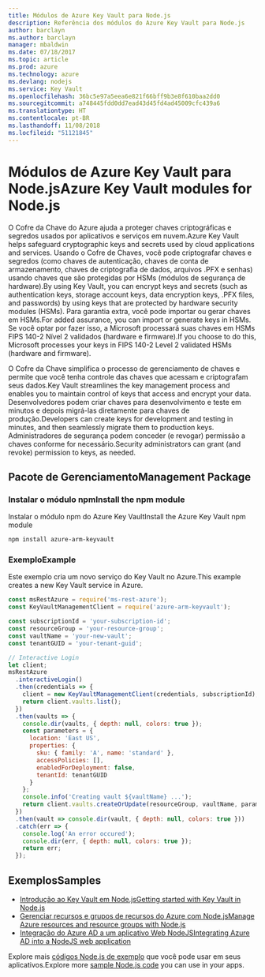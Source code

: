 ```yaml
---
title: Módulos de Azure Key Vault para Node.js
description: Referência dos módulos do Azure Key Vault para Node.js
author: barclayn
ms.author: barclayn
manager: mbaldwin
ms.date: 07/18/2017
ms.topic: article
ms.prod: azure
ms.technology: azure
ms.devlang: nodejs
ms.service: Key Vault
ms.openlocfilehash: 36bc5e97a5eea6e821f66bff9b3e8f610baa2dd0
ms.sourcegitcommit: a748445fdd0dd7ead43d45fd4ad45009cfc439a6
ms.translationtype: HT
ms.contentlocale: pt-BR
ms.lasthandoff: 11/08/2018
ms.locfileid: "51121845"
---
```

# <a name="azure-key-vault-modules-for-nodejs"></a><span data-ttu-id="4fe9f-103">Módulos de Azure Key Vault para Node.js</span><span class="sxs-lookup"><span data-stu-id="4fe9f-103">Azure Key Vault modules for Node.js</span></span>

<span data-ttu-id="4fe9f-104">O Cofre da Chave do Azure ajuda a proteger chaves criptográficas e segredos usados por aplicativos e serviços em nuvem.</span><span class="sxs-lookup"><span data-stu-id="4fe9f-104">Azure Key Vault helps safeguard cryptographic keys and secrets used by cloud applications and services.</span></span> <span data-ttu-id="4fe9f-105">Usando o Cofre de Chaves, você pode criptografar chaves e segredos (como chaves de autenticação, chaves de conta de armazenamento, chaves de criptografia de dados, arquivos .PFX e senhas) usando chaves que são protegidas por HSMs (módulos de segurança de hardware).</span><span class="sxs-lookup"><span data-stu-id="4fe9f-105">By using Key Vault, you can encrypt keys and secrets (such as authentication keys, storage account keys, data encryption keys, .PFX files, and passwords) by using keys that are protected by hardware security modules (HSMs).</span></span> <span data-ttu-id="4fe9f-106">Para garantia extra, você pode importar ou gerar chaves em HSMs.</span><span class="sxs-lookup"><span data-stu-id="4fe9f-106">For added assurance, you can import or generate keys in HSMs.</span></span> <span data-ttu-id="4fe9f-107">Se você optar por fazer isso, a Microsoft processará suas chaves em HSMs FIPS 140-2 Nível 2 validados (hardware e firmware).</span><span class="sxs-lookup"><span data-stu-id="4fe9f-107">If you choose to do this, Microsoft processes your keys in FIPS 140-2 Level 2 validated HSMs (hardware and firmware).</span></span>

<span data-ttu-id="4fe9f-108">O Cofre da Chave simplifica o processo de gerenciamento de chaves e permite que você tenha controle das chaves que acessam e criptografam seus dados.</span><span class="sxs-lookup"><span data-stu-id="4fe9f-108">Key Vault streamlines the key management process and enables you to maintain control of keys that access and encrypt your data.</span></span> <span data-ttu-id="4fe9f-109">Desenvolvedores podem criar chaves para desenvolvimento e teste em minutos e depois migrá-las diretamente para chaves de produção.</span><span class="sxs-lookup"><span data-stu-id="4fe9f-109">Developers can create keys for development and testing in minutes, and then seamlessly migrate them to production keys.</span></span> <span data-ttu-id="4fe9f-110">Administradores de segurança podem conceder (e revogar) permissão a chaves conforme for necessário.</span><span class="sxs-lookup"><span data-stu-id="4fe9f-110">Security administrators can grant (and revoke) permission to keys, as needed.</span></span>

## <a name="management-package"></a><span data-ttu-id="4fe9f-111">Pacote de Gerenciamento</span><span class="sxs-lookup"><span data-stu-id="4fe9f-111">Management Package</span></span>

### <a name="install-the-npm-module"></a><span data-ttu-id="4fe9f-112">Instalar o módulo npm</span><span class="sxs-lookup"><span data-stu-id="4fe9f-112">Install the npm module</span></span> 

<span data-ttu-id="4fe9f-113">Instalar o módulo npm do Azure Key Vault</span><span class="sxs-lookup"><span data-stu-id="4fe9f-113">Install the Azure Key Vault npm module</span></span>

```bash
npm install azure-arm-keyvault
```

### <a name="example"></a><span data-ttu-id="4fe9f-114">Exemplo</span><span class="sxs-lookup"><span data-stu-id="4fe9f-114">Example</span></span>

<span data-ttu-id="4fe9f-115">Este exemplo cria um novo serviço do Key Vault no Azure.</span><span class="sxs-lookup"><span data-stu-id="4fe9f-115">This example creates a new Key Vault service in Azure.</span></span>

```javascript
const msRestAzure = require('ms-rest-azure');
const KeyVaultManagementClient = require('azure-arm-keyvault');

const subscriptionId = 'your-subscription-id';
const resourceGroup = 'your-resource-group';
const vaultName = 'your-new-vault';
const tenantGUID = 'your-tenant-guid';

// Interactive Login
let client;
msRestAzure
  .interactiveLogin()
  .then(credentials => {
    client = new KeyVaultManagementClient(credentials, subscriptionId);
    return client.vaults.list();
  })
  .then(vaults => {
    console.dir(vaults, { depth: null, colors: true });
    const parameters = {
      location: 'East US',
      properties: {
        sku: { family: 'A', name: 'standard' },
        accessPolicies: [],
        enabledForDeployment: false,
        tenantId: tenantGUID
      }
    };
    console.info('Creating vault ${vaultName} ...');
    return client.vaults.createOrUpdate(resourceGroup, vaultName, parameters);
  })
  .then(vault => console.dir(vault, { depth: null, colors: true }))
  .catch(err => {
    console.log('An error occured');
    console.dir(err, { depth: null, colors: true });
    return err;
  });
```

## <a name="samples"></a><span data-ttu-id="4fe9f-116">Exemplos</span><span class="sxs-lookup"><span data-stu-id="4fe9f-116">Samples</span></span>

- [<span data-ttu-id="4fe9f-117">Introdução ao Key Vault em Node.js</span><span class="sxs-lookup"><span data-stu-id="4fe9f-117">Getting started with Key Vault in Node.js</span></span>](https://azure.microsoft.com/resources/samples/key-vault-node-getting-started/)
- [<span data-ttu-id="4fe9f-118">Gerenciar recursos e grupos de recursos do Azure com Node.js</span><span class="sxs-lookup"><span data-stu-id="4fe9f-118">Manage Azure resources and resource groups with Node.js</span></span>](https://azure.microsoft.com/resources/samples/resource-manager-node-resources-and-groups/) 
- [<span data-ttu-id="4fe9f-119">Integração do Azure AD a um aplicativo Web NodeJS</span><span class="sxs-lookup"><span data-stu-id="4fe9f-119">Integrating Azure AD into a NodeJS web application</span></span>](https://azure.microsoft.com/resources/samples/active-directory-node-webapp-openidconnect/) 

<span data-ttu-id="4fe9f-120">Explore mais [códigos Node.js de exemplo](https://azure.microsoft.com/resources/samples/?platform=nodejs) que você pode usar em seus aplicativos.</span><span class="sxs-lookup"><span data-stu-id="4fe9f-120">Explore more [sample Node.js code](https://azure.microsoft.com/resources/samples/?platform=nodejs) you can use in your apps.</span></span>
